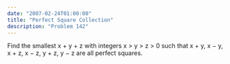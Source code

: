 ```yaml
---
date: "2007-02-24T01:00:00"
title: "Perfect Square Collection"
description: "Problem 142"
---
```


<p>Find the smallest x + y + z with integers x &gt; y &gt; z &gt; 0 such that x + y, x − y, x + z, x − z, y + z, y − z are all perfect squares.</p>

